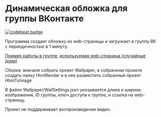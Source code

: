 # Динамическая обложка для группы ВКонтакте

<a href="https://codebeat.co/projects/github-com-yri066-dynamiccovervk-main"><img alt="codebeat badge" src="https://codebeat.co/badges/018fffdf-e62e-4226-a658-884715fd1d2a" /></a>

Программа создает обложку из web-страницы и загружает в группу ВК с периодичностью в 1 минуту.

[Пример работы в группе](https://hacklife.badwolf.tech/redirect/?https://vk.com/st_petersburg_group), [иcпользуемая web-страница (случайные дома)](https://hacklife.badwolf.tech/wallpaperurl.php)

Сборка: 
вначале собрать проект Wallpaper, в собранном проекте создать папку HtmlRender и в нее разместить собранный проект HtmlToImage

В файле Wallpaper/WallSettings.json указывается длина и ширина изображения, ID группы, ключ доступа к группе, и ссылка на web-страницу.

Проект не поддерживает воспроизведение видео.
